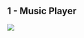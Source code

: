 
## 1 - Music Player
![](https://github.com/DamianPyCoder/Neumorphism/blob/main/musicplayer/reproductorScreenshot.png)
